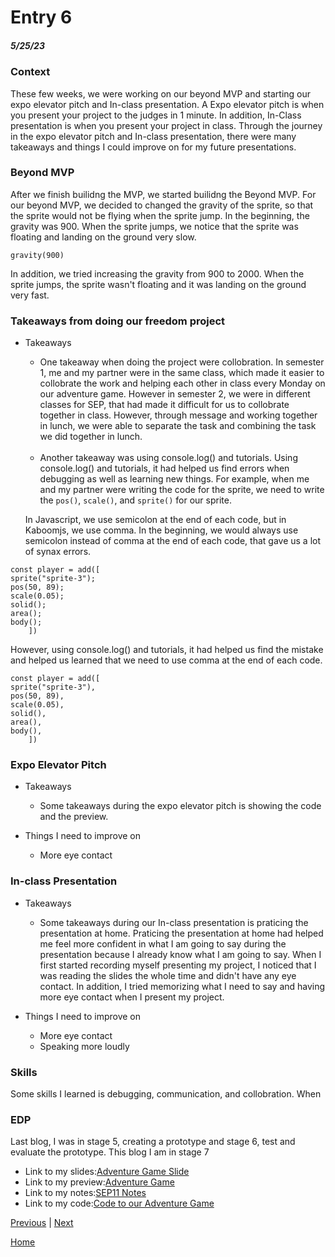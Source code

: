 # Entry 6
##### 5/25/23

### Context 
These few weeks, we were working on our beyond MVP and starting our expo elevator pitch and In-class presentation. A Expo elevator pitch is when you present your project to the judges in 1 minute. In addition, In-Class presentation is when you present your project in class. Through the journey in the expo elevator pitch and In-class presentation, there were many takeaways and things I could improve on for my future presentations. 

### Beyond MVP 
After we finish builidng the MVP, we started builidng the Beyond MVP. For our beyond MVP, we decided to changed the gravity of the sprite, so that the sprite would not be flying when the sprite jump. 
In the beginning, the gravity was 900. When the sprite jumps, we notice that the sprite was floating and landing on the ground very slow. 
```JS
gravity(900)
```
In addition, we tried increasing the gravity from 900 to 2000. When the sprite jumps, the sprite wasn't floating and it was landing on the ground very fast. 

### Takeaways from doing our freedom project
* Takeaways
    * One takeaway when doing the project were collobration. In semester 1, me and my partner were in the same class, which made it easier to collobrate the work and helping each other in class every Monday on our adventure game. However in semester 2, we were in different classes for SEP, that had made it difficult for us to collobrate together in class. However, through message and working together in lunch, we were able to separate the task and combining the task we did together in lunch. 
<br></br>
    * Another takeaway was using console.log() and tutorials. Using console.log() and tutorials, it had helped us find errors when debugging as well as learning new things. For example, when me and my partner were writing the code for the sprite, we need to write the `pos()`, `scale()`, and `sprite()` for our sprite. 
    
    In Javascript, we use semicolon at the end of each code, but in Kaboomjs, we use comma. In the beginning, we would always use semicolon instead of comma at the end of each code, that gave us a lot of synax errors.
```JS
const player = add([
sprite("sprite-3");
pos(50, 89);
scale(0.05); 
solid();
area();
body();
    ])
```
However, using console.log() and tutorials, it had helped us find the mistake and helped us learned that we need to use comma at the end of each code. 
```JS
const player = add([
sprite("sprite-3"),
pos(50, 89),
scale(0.05), 
solid(),
area(),
body(),
    ])
```

### Expo Elevator Pitch 
* Takeaways 
    * Some takeaways during the expo elevator pitch is showing the code and the preview. 

* Things I need to improve on  
    * More eye contact 

### In-class Presentation 
* Takeaways 
    * Some takeaways during our In-class presentation is praticing the presentation at home. Praticing the presentation at home had helped me feel more confident in what I am going to say during the presentation because I already know what I am going to say. When I first started recording myself presenting my project, I noticed that I was reading the slides the whole time and didn't have any eye contact. In addition, I tried memorizing what I need to say and having more eye contact when I present my project. 

* Things I need to improve on  
    * More eye contact 
    * Speaking more loudly 

### Skills 
Some skills I learned is debugging, communication, and collobration. When

### EDP 

Last blog, I was in stage 5, creating a prototype and stage 6, test and evaluate the prototype. This blog I am in stage 7


* Link to my slides:[Adventure Game Slide](https://docs.google.com/presentation/d/1qWAJZ0HSZEKE1pYdl3ibgjXLEhHsqzs6QJ_AO9F9LzM/edit#slide=id.g2447a0d25f7_0_0)
* Link to my preview:[Adventure Game](https://freedom-project-adventure.jessicay1464.repl.co)
* Link to my notes:[SEP11 Notes](https://docs.google.com/document/d/1CNYqtxI3Ot2uIPcAjtbdncPbkdFkxk2H_YLST97zMvI/edit) 
* Link to my code:[Code to our Adventure Game](https://replit.com/@jessicay1464/Freedom-Project-Adventure) 


[Previous](entry05.md) | [Next](entry07.md)

[Home](../README.md)